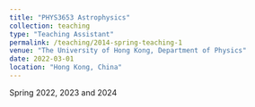 ```yaml
---
title: "PHYS3653 Astrophysics"
collection: teaching
type: "Teaching Assistant"
permalink: /teaching/2014-spring-teaching-1
venue: "The University of Hong Kong, Department of Physics"
date: 2022-03-01
location: "Hong Kong, China"
---
```

Spring 2022, 2023 and 2024
